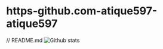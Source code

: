 # https-github.com-atique597-atique597
// README.md
![Github stats](https://github-readme-stats.vercel.app/api?username=atique597&theme=highcontrast&show_icons=true&count_private=true)
